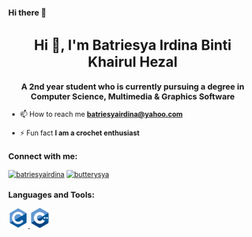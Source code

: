 ### Hi there 👋

<!--
**batriesyairdina/batriesyairdina** is a ✨ _special_ ✨ repository because its `README.md` (this file) appears on your GitHub profile.

Here are some ideas to get you started:

- 🔭 I’m currently working on ...
- 🌱 I’m currently learning ...
- 👯 I’m looking to collaborate on ...
- 🤔 I’m looking for help with ...
- 💬 Ask me about ...
- 📫 How to reach me: ...
- 😄 Pronouns: ...
- ⚡ Fun fact: ...
-->
<h1 align="center">Hi 👋, I'm Batriesya Irdina Binti Khairul Hezal</h1>
<h3 align="center">A 2nd year student who is currently pursuing a degree in Computer Science, Multimedia & Graphics Software</h3>

- 📫 How to reach me **batriesyairdina@yahoo.com**

- ⚡ Fun fact **I am a crochet enthusiast**

<h3 align="left">Connect with me:</h3>
<p align="left">
<a href="https://linkedin.com/in/batriesyairdina" target="blank"><img align="center" src="https://raw.githubusercontent.com/rahuldkjain/github-profile-readme-generator/master/src/images/icons/Social/linked-in-alt.svg" alt="batriesyairdina" height="30" width="40" /></a>
<a href="https://instagram.com/butterysya" target="blank"><img align="center" src="https://raw.githubusercontent.com/rahuldkjain/github-profile-readme-generator/master/src/images/icons/Social/instagram.svg" alt="butterysya" height="30" width="40" /></a>
</p>

<h3 align="left">Languages and Tools:</h3>
<p align="left"> <a href="https://www.cprogramming.com/" target="_blank" rel="noreferrer"> <img src="https://raw.githubusercontent.com/devicons/devicon/master/icons/c/c-original.svg" alt="c" width="40" height="40"/> </a> <a href="https://www.w3schools.com/cpp/" target="_blank" rel="noreferrer"> <img src="https://raw.githubusercontent.com/devicons/devicon/master/icons/cplusplus/cplusplus-original.svg" alt="cplusplus" width="40" height="40"/> </a> </p>
